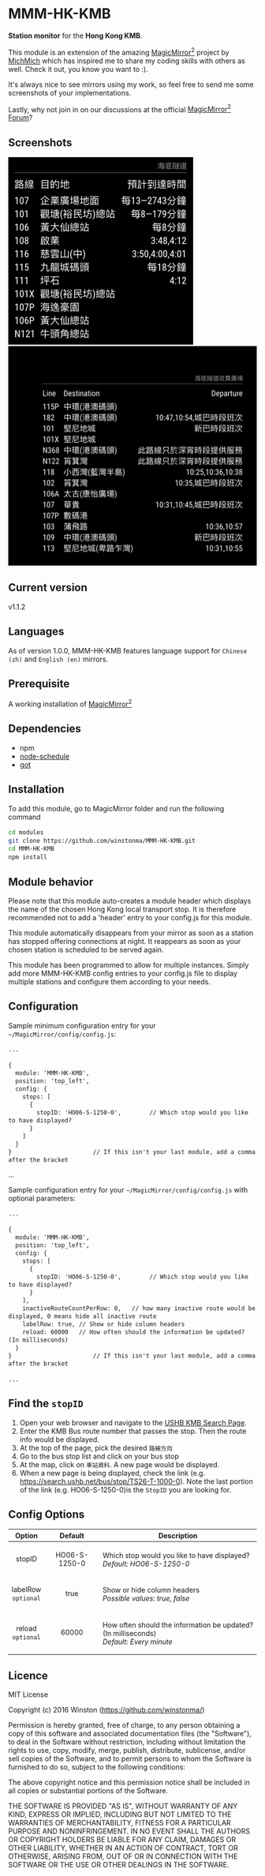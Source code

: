 # MMM-HK-KMB
<B>Station monitor</B> for the <B>Hong Kong KMB</B>.<P>

This module is an extension of the amazing [MagicMirror<sup>2</sup>](https://github.com/MichMich/MagicMirror) project by [MichMich](https://github.com/MichMich/) which has inspired me to share my coding skills with others as well. Check it out, you know you want to :). <P>

It's always nice to see mirrors using my work, so feel free to send me some screenshots of your implementations.<P>

Lastly, why not join in on our discussions at the official [MagicMirror<sup>2</sup> Forum](http://forum.magicmirror.builders/)?

## Screenshots

![Chinese version](screenshots/screenshot_zh.png)
![English version](screenshots/screenshot_en.png)

## Current version

v1.1.2

## Languages
As of version 1.0.0, MMM-HK-KMB features language support for `Chinese (zh)` and `English (en)` mirrors.

## Prerequisite
A working installation of [MagicMirror<sup>2</sup>](https://github.com/MichMich/MagicMirror)
 
## Dependencies
  * npm
  * [node-schedule](https://www.npmjs.com/package/node-schedule)
  * [got](https://www.npmjs.com/package/got)

## Installation
To add this module, go to MagicMirror folder and run the following command
```bash
cd modules
git clone https://github.com/winstonma/MMM-HK-KMB.git
cd MMM-HK-KMB
npm install
```

## Module behavior
Please note that this module auto-creates a module header which displays the name of the chosen Hong Kong local transport stop. It is therefore recommended not to add a 'header' entry to your config.js for this module.<P>
This module automatically disappears from your mirror as soon as a station has stopped offering connections at night. It reappears as soon as your chosen station is scheduled to be served again.<P>
This module has been programmed to allow for multiple instances. Simply add more MMM-HK-KMB config entries to your config.js file to display multiple stations and configure them according to your needs.

## Configuration
Sample minimum configuration entry for your `~/MagicMirror/config/config.js`:

    ...

    {
      module: 'MMM-HK-KMB',
      position: 'top_left',
      config: {
        stops: [
          {
            stopID: 'HO06-S-1250-0',		// Which stop would you like to have displayed?	
          }
        ]
      }
    } 						// If this isn't your last module, add a comma after the bracket
  
  ...

Sample configuration entry for your `~/MagicMirror/config/config.js` with optional parameters:

    ...

    {
      module: 'MMM-HK-KMB',
      position: 'top_left',
      config: {
        stops: [
          {
            stopID: 'HO06-S-1250-0',		// Which stop would you like to have displayed?	
          }
        ],
        inactiveRouteCountPerRow: 0,   // how many inactive route would be displayed, 0 means hide all inactive route
        labelRow: true, // Show or hide column headers
        reload: 60000 	// How often should the information be updated? (In milliseconds)
      }
    } 						// If this isn't your last module, add a comma after the bracket

    ...

## Find the `stopID`
1. Open your web browser and navigate to the [USHB KMB Search Page](https://search.ushb.net/bus/KMB).
2. Enter the KMB Bus route number that passes the stop. Then the route info would be displayed.
3. At the top of the page, pick the desired `路線方向`
4. Go to the bus stop list and click on your bus stop
5. At the map, click on `車站資料`. A new page would be displayed.
6. When a new page is being displayed, check the link (e.g. https://search.ushb.net/bus/stop/TS26-T-1000-0). Note the last portion of the link (e.g. HO06-S-1250-0)is the `StopID` you are looking for.

## Config Options
| **Option** | **Default** | **Description** |
| :---: | :---: | --- |
| stopID | HO06-S-1250-0 | <BR>Which stop would you like to have displayed? <BR><EM> Default: HO06-S-1250-0</EM><P> |
| labelRow<BR>`optional` | true | <BR> Show or hide column headers<BR> <EM>Possible values: true, false</EM><P> |
| reload<BR>`optional`  | 60000 | <BR> How often should the information be updated? (In milliseconds) <BR><EM> Default: Every minute </EM><P> |

## Licence
MIT License

Copyright (c) 2016 Winston (https://github.com/winstonma/)

Permission is hereby granted, free of charge, to any person obtaining a copy
of this software and associated documentation files (the "Software"), to deal
in the Software without restriction, including without limitation the rights
to use, copy, modify, merge, publish, distribute, sublicense, and/or sell
copies of the Software, and to permit persons to whom the Software is
furnished to do so, subject to the following conditions:

The above copyright notice and this permission notice shall be included in all
copies or substantial portions of the Software.

THE SOFTWARE IS PROVIDED "AS IS", WITHOUT WARRANTY OF ANY KIND, EXPRESS OR
IMPLIED, INCLUDING BUT NOT LIMITED TO THE WARRANTIES OF MERCHANTABILITY,
FITNESS FOR A PARTICULAR PURPOSE AND NONINFRINGEMENT. IN NO EVENT SHALL THE
AUTHORS OR COPYRIGHT HOLDERS BE LIABLE FOR ANY CLAIM, DAMAGES OR OTHER
LIABILITY, WHETHER IN AN ACTION OF CONTRACT, TORT OR OTHERWISE, ARISING FROM,
OUT OF OR IN CONNECTION WITH THE SOFTWARE OR THE USE OR OTHER DEALINGS IN THE
SOFTWARE.

